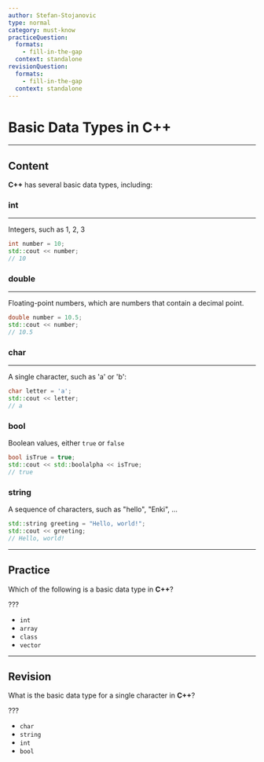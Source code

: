 ```yaml
---
author: Stefan-Stojanovic
type: normal
category: must-know
practiceQuestion:
  formats:
    - fill-in-the-gap
  context: standalone
revisionQuestion:
  formats:
    - fill-in-the-gap
  context: standalone
---
```


# Basic Data Types in C++

---

## Content

**C++** has several basic data types, including:

### int 
---

Integers, such as 1, 2, 3
```cpp
int number = 10;
std::cout << number;
// 10
```

### double
---

Floating-point numbers, which are numbers that contain a decimal point.
```cpp
double number = 10.5;
std::cout << number; 
// 10.5
```

### char
---

A single character, such as 'a' or 'b':

```cpp
char letter = 'a';
std::cout << letter;
// a
```

### bool 

Boolean values, either `true` or `false`
```cpp
bool isTrue = true;
std::cout << std::boolalpha << isTrue;
// true
```

### string

A sequence of characters, such as "hello", "Enki", ...

```cpp
std::string greeting = "Hello, world!";
std::cout << greeting;
// Hello, world!
```



---
## Practice

Which of the following is a basic data type in **C++**?

???

- `int`
- `array`
- `class`
- `vector`

---
## Revision

What is the basic data type for a single character in **C++**?

???

- `char`
- `string`
- `int`
- `bool`
